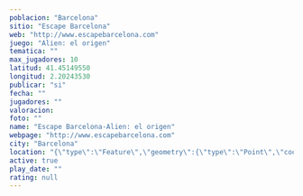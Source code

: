 ```yaml
---
poblacion: "Barcelona"
sitio: "Escape Barcelona"
web: "http://www.escapebarcelona.com"
juego: "Alien: el origen"
tematica: ""
max_jugadores: 10
latitud: 41.45149550
longitud: 2.20243530
publicar: "si"
fecha: ""
jugadores: ""
valoracion: 
foto: ""
name: "Escape Barcelona-Alien: el origen"
webpage: "http://www.escapebarcelona.com"
city: "Barcelona"
location: "{\"type\":\"Feature\",\"geometry\":{\"type\":\"Point\",\"coordinates\":[2.2024353,41.4514955]}}"
active: true
play_date: ""
rating: null
---
```


